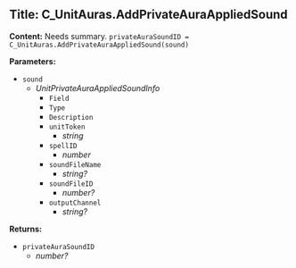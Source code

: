 ## Title: C_UnitAuras.AddPrivateAuraAppliedSound

**Content:**
Needs summary.
`privateAuraSoundID = C_UnitAuras.AddPrivateAuraAppliedSound(sound)`

**Parameters:**
- `sound`
  - *UnitPrivateAuraAppliedSoundInfo*
    - `Field`
    - `Type`
    - `Description`
    - `unitToken`
      - *string*
    - `spellID`
      - *number*
    - `soundFileName`
      - *string?*
    - `soundFileID`
      - *number?*
    - `outputChannel`
      - *string?*

**Returns:**
- `privateAuraSoundID`
  - *number?*